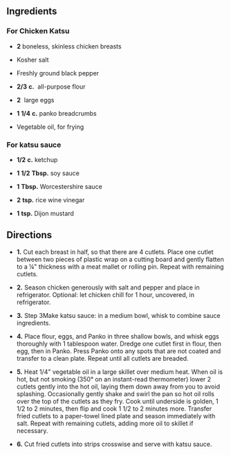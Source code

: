 ## Ingredients
### For Chicken Katsu

- **2** boneless, skinless chicken breasts 

- Kosher salt  
  
- Freshly ground black pepper 
   
- **2/3** **c.**  all-purpose flour 

- **2**  large eggs

- **1** **1/4** **c.** panko breadcrumbs

- Vegetable oil, for frying 
  
### For katsu sauce

- **1/2** **c.** ketchup

- **1** **1/2** **Tbsp.** soy sauce 

- **1** **Tbsp.** Worcestershire sauce 

- **2** **tsp.** rice wine vinegar

- **1** **tsp.** Dijon mustard

## Directions

- **1.** Cut each breast in half, so that there are 4 cutlets. Place one cutlet between two pieces of plastic wrap on a cutting board and gently flatten to a ¼" thickness with a meat mallet or rolling pin. Repeat with remaining cutlets.

- **2.** Season chicken generously with salt and pepper and place in refrigerator. Optional: let chicken chill for 1 hour, uncovered, in refrigerator.

- **3.** Step 3Make katsu sauce: in a medium bowl, whisk to combine sauce ingredients.

- **4.** Place flour, eggs, and Panko in three shallow bowls, and whisk eggs thoroughly with 1 tablespoon water. Dredge one cutlet first in flour, then egg, then in Panko. Press Panko onto any spots that are not coated and transfer to a clean plate. Repeat until all cutlets are breaded.

- **5.** Heat 1/4" vegetable oil in a large skillet over medium heat. When oil is hot, but not smoking (350° on an instant-read thermometer) lower 2 cutlets gently into the hot oil, laying them down away from you to avoid splashing. Occasionally gently shake and swirl the pan so hot oil rolls over the top of the cutlets as they fry. Cook until underside is golden, 1 1/2 to 2 minutes, then flip and cook 1 1/2 to 2 minutes more. Transfer fried cutlets to a paper-towel lined plate and season immediately with salt. Repeat with remaining cutlets, adding more oil to skillet if necessary.

- **6.** Cut fried cutlets into strips crosswise and serve with katsu sauce.